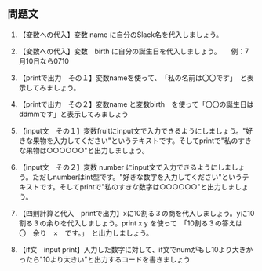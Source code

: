## 問題文

1. 【変数への代入】変数 name に自分のSlack名を代入しましょう。
2. 【変数への代入】変数　birth に自分の誕生日を代入しましょう。　　例：7月10日なら0710
3. 【printで出力　その１】変数nameを使って、　「私の名前は〇〇です」　と表示してみましょう。
4. 【printで出力　その２】変数name と変数birth　を使って「〇〇の誕生日はddmmです」と表示してみましょう

5. 【input文　その１】変数fruitにinput文で入力できるようにしましょう。"好きな果物を入力してください"というテキストです。そしてprintで"私のすきな果物は○○○○○○"と出力しましょう。
6. 【input文　その２】変数 number にinput文で入力できるようにしましょう。ただしnumberはint型です。"好きな数字を入力してください"というテキストです。そしてprintで"私のすきな数字は○○○○○○"と出力しましょう。
7. 【四則計算と代入　printで出力】xに10割る３の商を代入しましょう。yに10割る３の余りを代入しましょう。print  x  y を使って　「10割る３の答えは　〇　余り　×　です。」　と出力しましょう。
8. 【if文　input print】入力した数字に対して、if文でnumがもし10より大きかったら"10より大きい"と出力するコードを書きましょう
